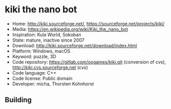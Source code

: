 # kiki the nano bot

- Home: http://kiki.sourceforge.net/, https://sourceforge.net/projects/kiki/
- Media: https://en.wikipedia.org/wiki/Kiki_the_nano_bot
- Inspiration: Kula World, Sokoban
- State: mature, inactive since 2007
- Download: http://kiki.sourceforge.net/download/index.html
- Platform: Windows, macOS
- Keyword: puzzle, 3D
- Code repository: https://gitlab.com/osgames/kiki.git (conversion of cvs), http://kiki.cvs.sourceforge.net (cvs)
- Code language: C++
- Code license: Public domain
- Developer: micha, Thorsten Kohnhorst

## Building
